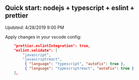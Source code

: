 ## Quick start: nodejs + typescript + eslint + prettier

*Updated:* 4/28/2019 9:00 PM

Apply changes in your vscode config:
```json
    "prettier.eslintIntegration": true,
    "eslint.validate": [
        "javascript",
        "javascriptreact",
         { "language": "typescript", "autoFix": true },
         { "language": "typescriptreact", "autoFix": true }
    ],
   ```
